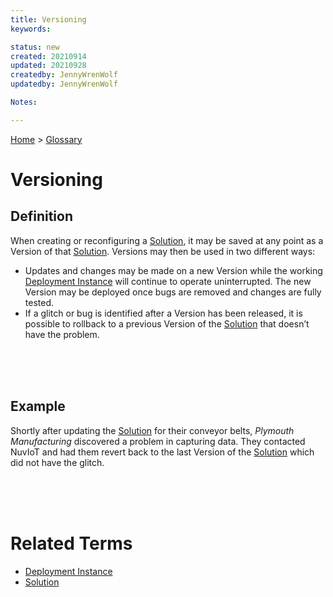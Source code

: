 ```yaml
---
title: Versioning
keywords: 

status: new
created: 20210914
updated: 20210928
createdby: JennyWrenWolf
updatedby: JennyWrenWolf

Notes:  

---
```

[Home](../Index.md) > [Glossary](./Index.md)

# Versioning 
## Definition
When creating or reconfiguring a [Solution](./Solution.md), it may be saved at any point as a Version of that [Solution](./Solution.md).  Versions may then be used in two different ways:
- Updates and changes may be made on a new Version while the working [Deployment Instance](./DeploymentInstance.md) will continue to operate uninterrupted. The new Version may be deployed once bugs are removed and changes are fully tested.   
- If a glitch or bug is identified after a Version has been released, it is possible to rollback to a previous Version of the [Solution](./Solution.md) that doesn’t have the problem.  

<br>
<br>
<br>

## Example
Shortly after updating the [Solution](./Solution.md) for their conveyor belts, *Plymouth Manufacturing* discovered a problem in capturing data.  They contacted NuvIoT and had them revert back to the last Version of the [Solution](./Solution.md) which did not have the glitch. 

<br>
<br>
<br>

# Related Terms
- [Deployment Instance](./DeploymentInstance.md)
- [Solution](./Solution.md)